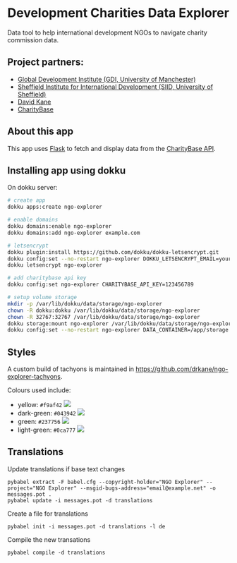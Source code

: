 # Development Charities Data Explorer

Data tool to help international development NGOs to navigate charity commission data.

## Project partners:

- [Global Development Institute (GDI, University of Manchester)](http://siid.group.shef.ac.uk/)
- [Sheffield Institute for International Development (SIID, University of Sheffield)](https://www.gdi.manchester.ac.uk/)
- [David Kane](https://dkane.net/)
- [CharityBase](https://charitybase.uk/)

## About this app

This app uses [Flask](http://flask.pocoo.org/) to fetch and display data from the
[CharityBase API](https://charity-base.github.io/charity-base-docs).

## Installing app using dokku

On dokku server:

```bash
# create app
dokku apps:create ngo-explorer

# enable domains
dokku domains:enable ngo-explorer
dokku domains:add ngo-explorer example.com

# letsencrypt
dokku plugin:install https://github.com/dokku/dokku-letsencrypt.git
dokku config:set --no-restart ngo-explorer DOKKU_LETSENCRYPT_EMAIL=your@email.tld
dokku letsencrypt ngo-explorer

# add charitybase api key
dokku config:set ngo-explorer CHARITYBASE_API_KEY=123456789

# setup volume storage
mkdir -p /var/lib/dokku/data/storage/ngo-explorer
chown -R dokku:dokku /var/lib/dokku/data/storage/ngo-explorer
chown -R 32767:32767 /var/lib/dokku/data/storage/ngo-explorer
dokku storage:mount ngo-explorer /var/lib/dokku/data/storage/ngo-explorer:/app/storage
dokku config:set --no-restart ngo-explorer DATA_CONTAINER=/app/storage
```

## Styles

A custom build of tachyons is maintained in <https://github.com/drkane/ngo-explorer-tachyons>.

Colours used include:

 - yellow: `#f9af42` ![](https://dummyimage.com/50x20/f9b042/000&text=+)    
 - dark-green: `#043942` ![](https://dummyimage.com/50x20/043942/000&text=+) 
 - green: `#237756` ![](https://dummyimage.com/50x20/237756/000&text=+) 
 - light-green: `#0ca777` ![](https://dummyimage.com/50x20/0ca777/000&text=+) 

 ## Translations

Update translations if base text changes 

```
pybabel extract -F babel.cfg --copyright-holder="NGO Explorer" --project="NGO Explorer" --msgid-bugs-address="email@example.net" -o messages.pot .
pybabel update -i messages.pot -d translations
```

Create a file for translations

```
pybabel init -i messages.pot -d translations -l de
```

Compile the new transations

```
pybabel compile -d translations
```



